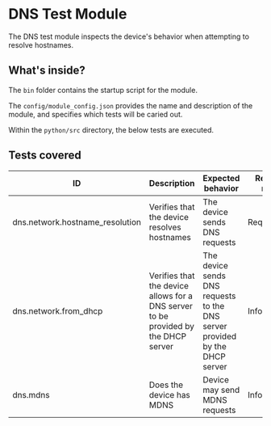 # DNS Test Module

The DNS test module inspects the device's behavior when attempting to resolve hostnames.

## What's inside?

The ```bin``` folder contains the startup script for the module.

The ```config/module_config.json``` provides the name and description of the module, and specifies which tests will be caried out.

Within the ```python/src``` directory, the below tests are executed.

## Tests covered

| ID | Description | Expected behavior | Required result
|---|---|---|---|
| dns.network.hostname_resolution | Verifies that the device resolves hostnames | The device sends DNS requests | Required |
| dns.network.from_dhcp | Verifies that the device allows for a DNS server to be provided by the DHCP server | The device sends DNS requests to the DNS server provided by the DHCP server | Informational |
| dns.mdns | Does the device has MDNS | Device may send MDNS requests | Informational |